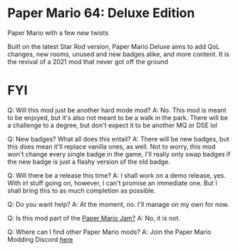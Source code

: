 # Paper Mario 64: Deluxe Edition
Paper Mario with a few new twists

Built on the latest Star Rod version, Paper Mario Deluxe aims to add QoL changes, new rooms, unused and new badges alike, and more content. It is the revival of a 2021 mod that never got off the ground

# FYI

Q: Will this mod just be another hard mode mod?
A: No. This mod is meant to be enjoyed, but it's also not meant to be a walk in the park. There will be a challenge to a degree, but don't expect it to be another MQ or DSE lol


Q: New badges? What all does this entail?
A: There will be new badges, but this does mean it'll replace vanilla ones, as well. Not to worry, this mod won't change every single badge in the game, I'll really only swap badges if the new badge is just a flashy version of the old badge.


Q: Will there be a release this time?
A: I shall work on a demo release, yes. With irl stuff going on, however, I can't promise an immediate one. But I shall bring this to as much completion as possible.


Q: Do you want help?
A: At the moment, no. I'll manage on my own for now.


Q: Is this mod part of the [Paper Mario Jam?](https://itch.io/jam/paper-mario-modding-jam)
A: No, it is not.


Q: Where can I find other Paper Mario mods?
A: Join the Paper Mario Modding Discord [here](https://discord.gg/JGJ7H5R7eS)
